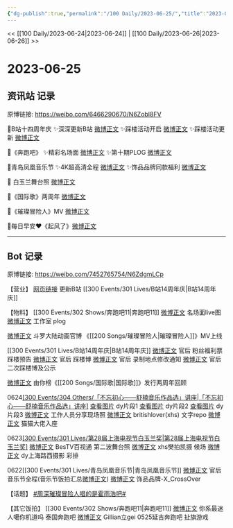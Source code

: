 ```yaml
---
{"dg-publish":true,"permalink":"/100 Daily/2023-06-25/","title":"2023-06-25","created":"2023-06-29T22:19:46.583+08:00","updated":"2023-08-25T12:49:41.247+08:00"}
---
```



<< [[100 Daily/2023-06-24\|2023-06-24]] | [[100 Daily/2023-06-26\|2023-06-26]] >>

# 2023-06-25

## 资讯站 记录

原博链接: https://weibo.com/6466290670/N6Zobl8FV

🌟B站十四周年庆
✨深深更新B站 [微博正文](https://weibo.com/6466290670/4916473187272057)
✨踩楼活动开启 [微博正文](https://weibo.com/6466290670/4916437758248682)
✨踩楼活动更新 [微博正文](https://weibo.com/6466290670/4916488174048519)

🌟《奔跑吧》
✨精彩名场面 [微博正文](https://weibo.com/6466290670/4916504812585939)
✨第十期PLOG [微博正文](https://weibo.com/6466290670/4916493018728083)

🌟青岛凤凰音乐节
✨4K超高清全程 [微博正文](https://weibo.com/6466290670/4916590035868588)
✨饰品品牌同款福利 [微博正文](https://weibo.com/6466290670/4916629710573636)

🌟 白玉兰舞台照 [微博正文](https://weibo.com/6466290670/4916478237737640)

🌟《国际歌》两周年 [微博正文](https://weibo.com/6466290670/4916483315991656)

🌟《璀璨冒险人》MV [微博正文](https://weibo.com/6466290670/4916585543765968)

🌟每日早安❤️《起风了》[微博正文](https://weibo.com/6466290670/4916428316872614)

---
## Bot 记录

原博链接: https://weibo.com/7452765754/N6ZdgmLCp

【营业】
[网页链接](https://weibo.cn/sinaurl?u=https%3A%2F%2Fb23.tv%2FGKy9ql0) 更新B站 [[300 Events/301 Lives/B站14周年庆\|B站14周年庆]]

【物料】
[[300 Events/302 Shows/奔跑吧11\|奔跑吧11]]
[微博正文](http://weibo.com/5242381821/N6Vkh8new) 名场面live图
[微博正文](http://weibo.com/7478855230/N6V0wjr57) 工作室 plog

[微博正文](http://weibo.com/5871795666/N6Xkt3eF5) 斗罗大陆动画官博 《[[200 Songs/璀璨冒险人\|璀璨冒险人]]》MV上线

[[300 Events/301 Lives/B站14周年庆\|B站14周年庆]]
[微博正文](https://weibo.com/5248300719/N6TqC1XKC) 官后 粉丝福利票踩楼预告
[微博正文](https://weibo.com/5248300719/N6U9f2knR) 官后 踩楼博
[微博正文](https://weibo.com/5248300719/N6USp2RIX) 官后 录制地点修改通知
[微博正文](https://weibo.com/5248300719/N6V8rFfby) 官后 二次踩楼博及公示

[微博正文](http://weibo.com/6733257358/N6UxCpkIh) 由你榜《[[200 Songs/国际歌\|国际歌]]》发行两周年回顾

0624[[300 Events/304 Others/「不忘初心——舒楠音乐作品选」讲座\|「不忘初心——舒楠音乐作品选」讲座]](续)
[查看图片](https://wx4.sinaimg.cn/large/6eb293b4gy1hfaupv7iemj20tt1huwlb.jpg) dy片段1
[查看图片](https://wx2.sinaimg.cn/large/6eb293b4gy1hfauq2c4k3j20tt1hutf1.jpg) dy片段2
[查看图片](https://wx2.sinaimg.cn/large/6eb293b4gy1hfauq52k8dj20tt1hutf8.jpg) dy片段3
[微博正文](http://weibo.com/1217479497/N6U6OhVZs) 工作人员分享现场照
[微博正文](http://weibo.com/5528803897/N6XW6x2IA) britishlover(xhs) 文字repo
[微博正文](http://weibo.com/5122158435/N6VSD0CIV) 猫猫大佬入座

0623[[300 Events/301 Lives/第28届上海电视节白玉兰奖\|第28届上海电视节白玉兰奖]](续)
[微博正文](http://weibo.com/1832794444/N6UzLpQOQ) BesTV百视通 第二波舞台照
[微博正文](http://weibo.com/7633014126/N6TGXficL) xhs樊拍凯摄 候场
[微博正文](http://weibo.com/5122158435/N6Um8kyLJ) dy上海路西摄影 彩排

0622[[300 Events/301 Lives/青岛凤凰音乐节\|青岛凤凰音乐节]]
[微博正文](http://weibo.com/5248300719/N6XxXAmPh) 官后 音乐节全程(音乐节饭拍汇总[微博正文](http://weibo.com/7452765754/N6xXO1DWt))
[微博正文](http://weibo.com/7658428733/N6XGVDYpH) 饰品品牌-X_CrossOver

【话题】
[#周深璀璨冒险人唱的是霍雨浩吧#](https://s.weibo.com/weibo?q=%23%E5%91%A8%E6%B7%B1%E7%92%80%E7%92%A8%E5%86%92%E9%99%A9%E4%BA%BA%E5%94%B1%E7%9A%84%E6%98%AF%E9%9C%8D%E9%9B%A8%E6%B5%A9%E5%90%A7%23)

【其它饭拍】
[[300 Events/302 Shows/奔跑吧11\|奔跑吧11]]
[微博正文](http://weibo.com/7724525486/N6VFs1O2g) 你系最迷人噶你机道吗 泰国奔跑吧
[微博正文](http://weibo.com/5355738926/N6XNG5eFv) Gillian立gei 0525延吉奔跑吧 扯旗游戏
